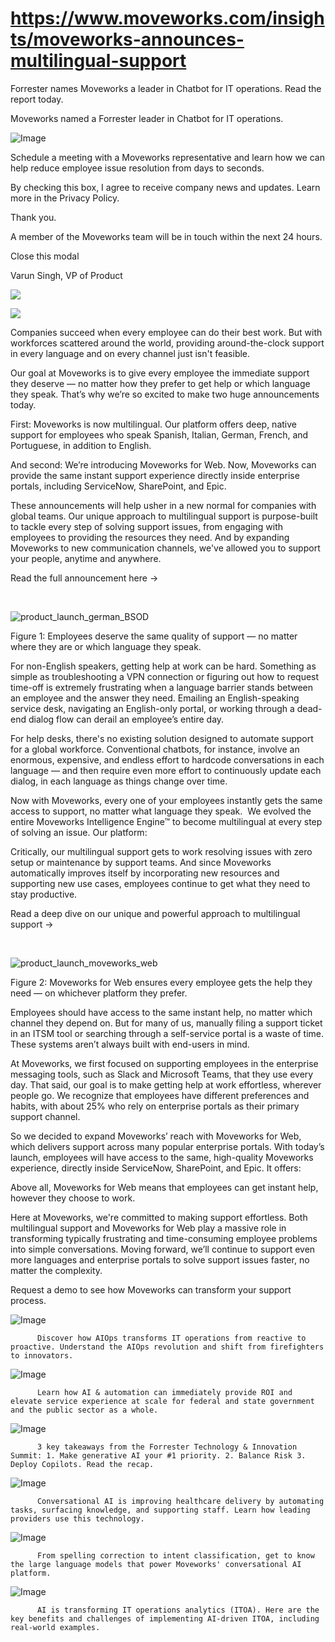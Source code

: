 # https://www.moveworks.com/insights/moveworks-announces-multilingual-support

Forrester names Moveworks a leader in Chatbot for IT operations. Read the report today.

Moveworks named a Forrester leader in Chatbot for IT operations. 

![Image](https://www.moveworks.com/hubfs/img/site/qr-demo.png)

Schedule a meeting with a Moveworks representative and learn how we can help reduce employee issue resolution from days to seconds.

By checking this box, I agree to receive company news and updates. Learn more in the Privacy Policy.

Thank you.

A member of the Moveworks team will be in touch within the next 24 hours.



  Close this modal
  



Varun Singh, VP of Product


![](https://www.moveworks.com/hubfs/product_launch_multilingual_support_featured.jpeg)

![](https://www.moveworks.com/hubfs/product_launch_multilingual_support_featured.jpeg)

Companies succeed when every employee can do their best work. But with workforces scattered around the world, providing around-the-clock support in every language and on every channel just isn't feasible.

Our goal at Moveworks is to give every employee the immediate support they deserve — no matter how they prefer to get help or which language they speak. That’s why we’re so excited to make two huge announcements today.

First: Moveworks is now multilingual. Our platform offers deep, native support for employees who speak Spanish, Italian, German, French, and Portuguese, in addition to English. 

And second: We’re introducing Moveworks for Web. Now, Moveworks can provide the same instant support experience directly inside enterprise portals, including ServiceNow, SharePoint, and Epic.

These announcements will help usher in a new normal for companies with global teams. Our unique approach to multilingual support is purpose-built to tackle every step of solving support issues, from engaging with employees to providing the resources they need. And by expanding Moveworks to new communication channels, we've allowed you to support your people, anytime and anywhere.

Read the full announcement here →

 



![product_launch_german_BSOD](https://www.moveworks.com/hs-fs/hubfs/product_launch_german_BSOD.png?width=493&name=product_launch_german_BSOD.png)

Figure 1: Employees deserve the same quality of support — no matter where they are or which language they speak.

For non-English speakers, getting help at work can be hard. Something as simple as troubleshooting a VPN connection or figuring out how to request time-off is extremely frustrating when a language barrier stands between an employee and the answer they need. Emailing an English-speaking service desk, navigating an English-only portal, or working through a dead-end dialog flow can derail an employee’s entire day. 

For help desks, there's no existing solution designed to automate support for a global workforce. Conventional chatbots, for instance, involve an enormous, expensive, and endless effort to hardcode conversations in each language — and then require even more effort to continuously update each dialog, in each language as things change over time.

Now with Moveworks, every one of your employees instantly gets the same access to support, no matter what language they speak.  We evolved the entire Moveworks Intelligence Engine™ to become multilingual at every step of solving an issue. Our platform:

Critically, our multilingual support gets to work resolving issues with zero setup or maintenance by support teams. And since Moveworks automatically improves itself by incorporating new resources and supporting new use cases, employees continue to get what they need to stay productive.

Read a deep dive on our unique and powerful approach to multilingual support →

 

![product_launch_moveworks_web](https://www.moveworks.com/hs-fs/hubfs/product_launch_moveworks_web.gif?width=1024&name=product_launch_moveworks_web.gif)

Figure 2: Moveworks for Web ensures every employee gets the help they need — on whichever platform they prefer. 

Employees should have access to the same instant help, no matter which channel they depend on. But for many of us, manually filing a support ticket in an ITSM tool or searching through a self-service portal is a waste of time. These systems aren’t always built with end-users in mind.

At Moveworks, we first focused on supporting employees in the enterprise messaging tools, such as Slack and Microsoft Teams, that they use every day. That said, our goal is to make getting help at work effortless, wherever people go. We recognize that employees have different preferences and habits, with about 25% who rely on enterprise portals as their primary support channel.

So we decided to expand Moveworks’ reach with Moveworks for Web, which delivers support across many popular enterprise portals. With today’s launch, employees will have access to the same, high-quality Moveworks experience, directly inside ServiceNow, SharePoint, and Epic. It offers:

Above all, Moveworks for Web means that employees can get instant help, however they choose to work.

Here at Moveworks, we're committed to making support effortless. Both multilingual support and Moveworks for Web play a massive role in transforming typically frustrating and time-consuming employee problems into simple conversations. Moving forward, we’ll continue to support even more languages and enterprise portals to solve support issues faster, no matter the complexity.

Request a demo to see how Moveworks can transform your support process.

![Image](https://www.moveworks.com/hs-fs/hubfs/AIOps-featured-image.png?length=50&name=AIOps-featured-image.png)


          Discover how AIOps transforms IT operations from reactive to proactive. Understand the AIOps revolution and shift from firefighters to innovators.
        

![Image](https://www.moveworks.com/hs-fs/hubfs/Public-Sector-Convo-AI.png?length=50&name=Public-Sector-Convo-AI.png)


          Learn how AI & automation can immediately provide ROI and elevate service experience at scale for federal and state government and the public sector as a whole.
        

![Image](https://www.moveworks.com/hs-fs/hubfs/Forrester%20T%26I%20%281%29.png?length=50&name=Forrester%20T&I%20%281%29.png)


          3 key takeaways from the Forrester Technology & Innovation Summit: 1. Make generative AI your #1 priority. 2. Balance Risk 3. Deploy Copilots. Read the recap.
        

![Image](https://www.moveworks.com/hs-fs/hubfs/healthcare-test.png?length=50&name=healthcare-test.png)


          Conversational AI is improving healthcare delivery by automating tasks, surfacing knowledge, and supporting staff. Learn how leading providers use this technology.
        

![Image](https://www.moveworks.com/hs-fs/hubfs/Moveworks_LLM_Feature.png?length=50&name=Moveworks_LLM_Feature.png)


          From spelling correction to intent classification, get to know the large language models that power Moveworks' conversational AI platform.
        

![Image](https://www.moveworks.com/hs-fs/hubfs/ITOA_feature.png?length=50&name=ITOA_feature.png)


          AI is transforming IT operations analytics (ITOA). Here are the key benefits and challenges of implementing AI-driven ITOA, including real-world examples.
        

